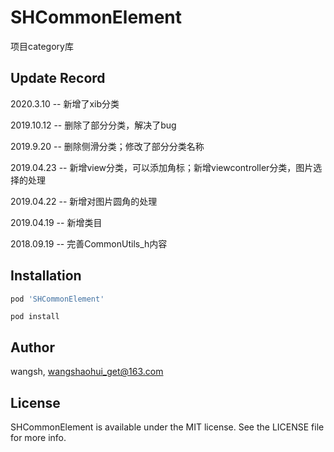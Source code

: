 # SHCommonElement

项目category库


## Update Record

2020.3.10 -- 新增了xib分类

2019.10.12 -- 删除了部分分类，解决了bug

2019.9.20 --  删除侧滑分类；修改了部分分类名称

2019.04.23 -- 新增view分类，可以添加角标；新增viewcontroller分类，图片选择的处理

2019.04.22 -- 新增对图片圆角的处理

2019.04.19 -- 新增类目

2018.09.19 -- 完善CommonUtils_h内容

## Installation

```ruby
pod 'SHCommonElement'
```
 `pod install` 
 
## Author

wangsh, wangshaohui_get@163.com

## License

SHCommonElement is available under the MIT license. See the LICENSE file for more info.
